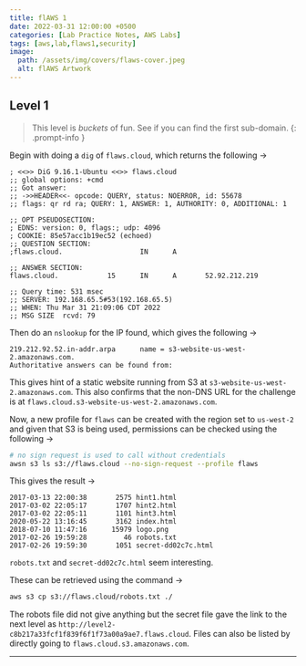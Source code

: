 ```yaml
---
title: flAWS 1
date: 2022-03-31 12:00:00 +0500
categories: [Lab Practice Notes, AWS Labs]
tags: [aws,lab,flaws1,security]
image:
  path: /assets/img/covers/flaws-cover.jpeg
  alt: flAWS Artwork
---
```


## Level 1

> This level is *buckets* of fun. See if you can find the first sub-domain.
{: .prompt-info }

Begin with doing a `dig` of `flaws.cloud`, which returns the following &rarr; 

```
; <<>> DiG 9.16.1-Ubuntu <<>> flaws.cloud
;; global options: +cmd
;; Got answer:
;; ->>HEADER<<- opcode: QUERY, status: NOERROR, id: 55678
;; flags: qr rd ra; QUERY: 1, ANSWER: 1, AUTHORITY: 0, ADDITIONAL: 1

;; OPT PSEUDOSECTION:
; EDNS: version: 0, flags:; udp: 4096
; COOKIE: 85e57acc1b19ec52 (echoed)
;; QUESTION SECTION:
;flaws.cloud.                   IN      A

;; ANSWER SECTION:
flaws.cloud.            15      IN      A       52.92.212.219

;; Query time: 531 msec
;; SERVER: 192.168.65.5#53(192.168.65.5)
;; WHEN: Thu Mar 31 21:09:06 CDT 2022
;; MSG SIZE  rcvd: 79
```

Then do an `nslookup` for the IP found, which gives the following &rarr; 

```
219.212.92.52.in-addr.arpa      name = s3-website-us-west-2.amazonaws.com.
Authoritative answers can be found from:
```

This gives hint of a static website running from S3 at `s3-website-us-west-2.amazonaws.com`. This also confirms that the non-DNS URL for the challenge is at `flaws.cloud.s3-website-us-west-2.amazonaws.com`.

Now, a new profile for `flaws` can be created with the region set to `us-west-2` and given that S3 is being used, permissions can be checked using the following &rarr; 

```bash
# no sign request is used to call without credentials
awsn s3 ls s3://flaws.cloud --no-sign-request --profile flaws
```

This gives the result &rarr; 

```
2017-03-13 22:00:38       2575 hint1.html
2017-03-02 22:05:17       1707 hint2.html
2017-03-02 22:05:11       1101 hint3.html
2020-05-22 13:16:45       3162 index.html
2018-07-10 11:47:16      15979 logo.png
2017-02-26 19:59:28         46 robots.txt
2017-02-26 19:59:30       1051 secret-dd02c7c.html
```

`robots.txt` and `secret-dd02c7c.html` seem interesting.

These can be retrieved using the command &rarr; 

```bash
aws s3 cp s3://flaws.cloud/robots.txt ./
```

The robots file did not give anything but the secret file gave the link to the next level as `http://level2-c8b217a33fcf1f839f6f1f73a00a9ae7.flaws.cloud`. Files can also be listed by directly going to `flaws.cloud.s3.amazonaws.com`.

---